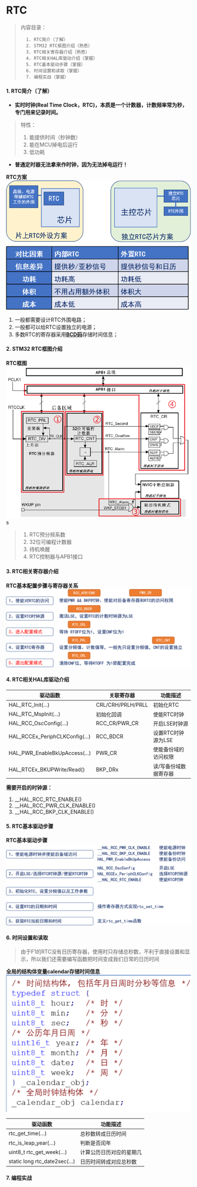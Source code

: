 <!--
 * @Date: 2024-06-06
 * @LastEditors: GoKo-Son626
 * @LastEditTime: 2024-08-03
 * @FilePath: \STM32_Study\入门篇\12.RTC\RTC.md
 * @Description: 该模板为所有笔记模板
-->

# RTC

> 内容目录：
> 
>       1. RTC简介（了解）
>       2. STM32 RTC框图介绍（熟悉）
>       3. RTC相关寄存器介绍（熟悉）
>       4. RTC相关HAL库驱动介绍（掌握）
>       5. RTC基本驱动步骤（掌握）
>       6. 时间设置和读取（掌握）
>       7. 编程实战（掌握）


#### 1. RTC简介（了解）

- **实时时钟(Real Time Clock，RTC)，本质是一个计数器，计数频率常为秒，专门用来记录时间。**
> 特性：
> 1. 能提供时间（秒钟数）
> 2. 能在MCU掉电后运行
> 3. 低功耗

- **普通定时器无法拿来作时钟，因为无法掉电运行！**

**RTC方案**
![RTC方案](Pictures/RTC方案.png)

1. 一般都需要设计RTC外围电路；
2. 一般都可以给RTC设置独立的电源；
3. 多数RTC的寄存器采用[**BCD码**](https://baike.baidu.com/item/BCD%E7%A0%81/826461?fr=aladdin)存储时间信息；

#### 2. STM32 RTC框图介绍

**RTC框图**
![RTC框图](Pictures/RTC框图.png)
s
> 1. RTC预分频系数
> 2. 32位可编程计数器
> 3. 待机唤醒
> 4. RTC控制器与APB1接口

#### 3. RTC相关寄存器介绍

**RTC基本配置步骤与寄存器关系**
![RTC基本配置步骤与寄存器关系](Pictures/RTC基本配置步骤与寄存器关系.png)

#### 4. RTC相关HAL库驱动介绍

| 驱动函数                       | 关联寄存器        | 功能描述              |
| ------------------------------ | ----------------- | --------------------- |
| HAL_RTC_Init(...)              | CRL/CRH/PRLH/PRLL | 初始化RTC             |
| HAL_RTC_MspInit(…)             | 初始化回调        | 使能RTC时钟           |
| HAL_RCC_OscConfig(…)           | RCC_CR/PWR_CR     | 开启LSE时钟源         |
| HAL_RCCEx_PeriphCLKConfig(...) | RCC_BDCR          | 设置RTC时钟源为LSE    |
| HAL_PWR_EnableBkUpAccess(...)  | PWR_CR            | 使能备份域的访问权限  |
| HAL_RTCEx_BKUPWrite/Read()     | BKP_DRx           | 读/写备份域数据寄存器 |

**需要开启的时钟源：**
1. __HAL_RCC_RTC_ENABLE()
2. __HAL_RCC_PWR_CLK_ENABLE()
3. __HAL_RCC_BKP_CLK_ENABLE()

#### 5. RTC基本驱动步骤

**RTC基本驱动步骤**
![RTC基本驱动步骤](Pictures/RTC基本驱动步骤.png)

#### 6. 时间设置和读取

> 由于F1的RTC没有日历寄存器，使用时只存储总秒数，不利于直接设置和显示，所以我们还需要编写函数把时间变成我们日常的日历时间

**全局的结构体变量calendar存储时间信息**
![全局的结构体变量calendar存储时间信息](Pictures/全局的结构体变量calendar存储时间信息.png)

| 驱动函数                    | 功能描述                 |
| --------------------------- | ------------------------ |
| rtc_get_time(…)             | 总秒数转成日历时间       |
| rtc_is_leap_year(…)         | 判断是否闰年             |
| uint8_t rtc_get_week(…)     | 计算公历日历对应的星期几 |
| static long rtc_date2sec(…) | 日历时间转成对应总秒数   |


#### 7. 编程实战

